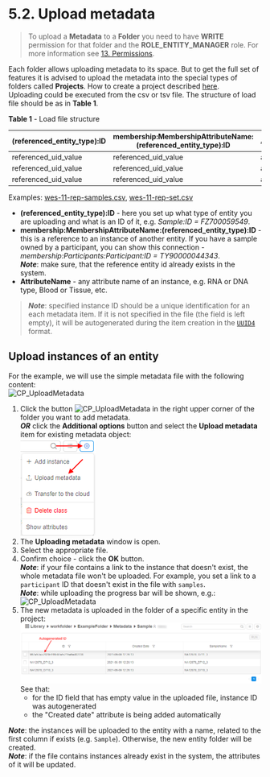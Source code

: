 # 5.2. Upload metadata

> To upload a **Metadata** to a **Folder** you need to have **WRITE** permission for that folder and the **ROLE\_ENTITY\_MANAGER** role. For more information see [13. Permissions](../13_Permissions/13._Permissions.md).

Each folder allows uploading metadata to its space. But to get the full set of features it is advised to upload the metadata into the special types of folders called **Projects**. How to create a project described [here](../Appendix_B/Appendix_B._Working_with_a_Project.md).  
Uploading could be executed from the csv or tsv file. The structure of load file should be as in **Table 1**.

**Table 1** - Load file structure

| (referenced_entity_type):ID | membership:MembershipAttributeName:(referenced_entity_type):ID | AttributeName |
|---|---|---|
| referenced_uid_value | referenced_uid_value | attribute_value |
| referenced_uid_value | referenced_uid_value | attribute_value |
| referenced_uid_value | referenced_uid_value | attribute_value |

Examples: [wes-11-rep-samples.csv](attachments/UploadMetadata_example1.csv), [wes-11-rep-set.csv](attachments/UploadMetadata_example2.csv)

- **(referenced_entity_type):ID** - here you set up what type of entity you are uploading and what is an ID of it, e.g. _Sample:ID = FZ700059549_.
- **membership:MembershipAttributeName:(referenced_entity_type):ID** - this is a reference to an instance of another entity. If you have a sample owned by a participant, you can show this connection - _membership:Participants:Participant:ID = TY90000044343_.  
    **_Note_**: make sure, that the reference entity id already exists in the system.
- **AttributeName** - any attribute name of an instance, e.g. RNA or DNA type, Blood or Tissue, etc.

> **_Note_**: specified instance ID should be a unique identification for an each metadata item. If it is not specified in the file (the field is left empty), it will be autogenerated during the item creation in the [`UUID4`](https://en.wikipedia.org/wiki/Universally_unique_identifier) format.

## Upload instances of an entity

For the example, we will use the simple metadata file with the following content:  
    ![CP_UploadMetadata](attachments/UploadMetadata_3.png)

1. Click the button ![CP_UploadMetadata](attachments/UploadMetadata_1.png) in the right upper corner of the folder you want to add metadata.  
    **_OR_** click the **Additional options** button and select the **Upload metadata** item for existing metadata object:  
    ![CP_UploadMetadata](attachments/UploadMetadata_5.png)
2. The **Uploading metadata** window is open.
3. Select the appropriate file.
4. Confirm choice - click the **OK** button.  
    **_Note_**: if your file contains a link to the instance that doesn't exist, the whole metadata file won't be uploaded. For example, you set a link to a `participant` ID that doesn't exist in the file with `samples`.  
    **_Note_**: while uploading the progress bar will be shown, e.g.:  
    ![CP_UploadMetadata](attachments/UploadMetadata_2.png)
5. The new metadata is uploaded in the folder of a specific entity in the project:  
    ![CP_UploadMetadata](attachments/UploadMetadata_4.png)  
    See that:  
    - for the ID field that has empty value in the uploaded file, instance ID was autogenerated
    - the "Created date" attribute is being added automatically  

**_Note_**: the instances will be uploaded to the entity with a name, related to the first column if exists (e.g. `Sample`). Otherwise, the new entity folder will be created.  
**_Note_**: if the file contains instances already exist in the system, the attributes of it will be updated.
